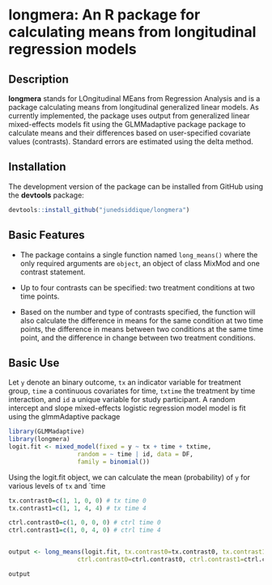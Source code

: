 
<!-- README.md is generated from README.Rmd. Please edit that file -->

# longmera: An R package for calculating means from longitudinal regression models

## Description

<strong>longmera</strong> stands for LOngitudinal MEans from Regression
Analysis and is a package calculating means from longitudinal
generalized linear models. As currently implemented, the package uses
output from generalized linear mixed-effects models fit using the
GLMMadaptive package package to calculate means and their differences
based on user-specified covariate values (contrasts). Standard errors
are estimated using the delta method.

## Installation

The development version of the package can be installed from GitHub
using the **devtools** package:

``` r
devtools::install_github("junedsiddique/longmera")
```

## Basic Features

- The package contains a single function named `long_means()` where the
  only required arguments are `object`, an object of class MixMod and
  one contrast statement.

- Up to four contrasts can be specified: two treatment conditions at two
  time points.

- Based on the number and type of contrasts specified, the function will
  also calculate the difference in means for the same condition at two
  time points, the difference in means between two conditions at the
  same time point, and the difference in change between two treatment
  conditions.

## Basic Use

Let `y` denote an binary outcome, `tx` an indicator variable for
treatment group, `time` a continuous covariates for time, `txtime` the
treatment by time interaction, and `id` a unique variable for study
participant. A random intercept and slope mixed-effects logistic
regression model model is fit using the glmmAdaptive package

``` r
library(GLMMadaptive)
library(longmera)
logit.fit <- mixed_model(fixed = y ~ tx + time + txtime, 
                   random = ~ time | id, data = DF,
                   family = binomial())
```

Using the logit.fit object, we can calculate the mean (probability) of
`y` for various levels of `tx` and \`time

``` r
tx.contrast0=c(1, 1, 0, 0) # tx time 0
tx.contrast1=c(1, 1, 4, 4) # tx time 4

ctrl.contrast0=c(1, 0, 0, 0) # ctrl time 0
ctrl.contrast1=c(1, 0, 4, 0) # ctrl time 4


output <- long_means(logit.fit, tx.contrast0=tx.contrast0, tx.contrast1=tx.contrast1,
                   ctrl.contrast0=ctrl.contrast0, ctrl.contrast1=ctrl.contrast1)

output
```
